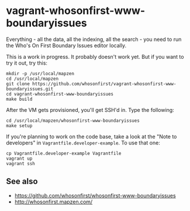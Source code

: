 # vagrant-whosonfirst-www-boundaryissues

Everything - all the data, all the indexing, all the search - you need to run
the Who's On First Boundary Issues editor locally.

This is a work in progress. It probably doesn't work yet. But if you want to
try it out, try this:

```
mkdir -p /usr/local/mapzen
cd /usr/local/mapzen
git clone https://github.com/whosonfirst/vagrant-whosonfirst-www-boundaryissues.git
cd vagrant-whosonfirst-www-boundaryissues
make build
```

After the VM gets provisioned, you'll get SSH'd in. Type the following:

```
cd /usr/local/mapzen/whosonfirst-www-boundaryissues
make setup
```

If you're planning to work on the code base, take a look at the "Note to
developers" in `Vagrantfile.developer-example`. To use that one:

```
cp Vagrantfile.developer-example Vagrantfile
vagrant up
vagrant ssh
```

## See also

* https://github.com/whosonfirst/whosonfirst-www-boundaryissues
* http://whosonfirst.mapzen.com/
